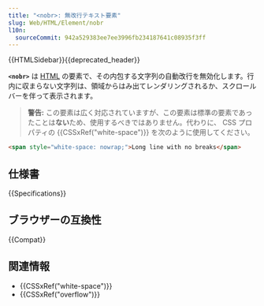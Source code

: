 ```yaml
---
title: "<nobr>: 無改行テキスト要素"
slug: Web/HTML/Element/nobr
l10n:
  sourceCommit: 942a529383ee7ee3996fb234187641c08935f3ff
---
```


{{HTMLSidebar}}{{deprecated_header}}

**`<nobr>`** は [HTML](/ja/docs/Web/HTML) の要素で、その内包する文字列の自動改行を無効化します。行内に収まらない文字列は、領域からはみ出てレンダリングされるか、スクロールバーを伴って表示されます。

> **警告:** この要素は広く対応されていますが、この要素は標準の要素であったことは**ない**ため、使用するべきではありません。代わりに、 CSS プロパティの {{CSSxRef("white-space")}} を次のように使用してください。

```html
<span style="white-space: nowrap;">Long line with no breaks</span>
```

## 仕様書

{{Specifications}}

## ブラウザーの互換性

{{Compat}}

## 関連情報

- {{CSSxRef("white-space")}}
- {{CSSxRef("overflow")}}
